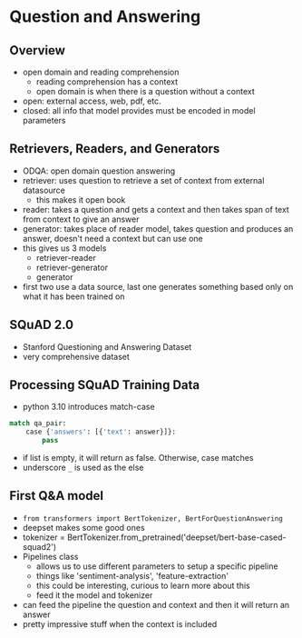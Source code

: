 # Question and Answering

## Overview

- open domain and reading comprehension
	- reading comprehension has a context
	- open domain is when there is a question without a context
- open: external access, web, pdf, etc.
- closed: all info that model provides must be encoded in model parameters

## Retrievers, Readers, and Generators

- ODQA: open domain question answering
- retriever: uses question to retrieve a set of context from external datasource
	- this makes it open book
- reader: takes a question and gets a context and then takes span of text from context to give an answer
- generator: takes place of reader model, takes question and produces an answer, doesn't need a context but can use one
- this gives us 3 models
	- retriever-reader
	- retriever-generator
	- generator
- first two use a data source, last one generates something based only on what it has been trained on

## SQuAD 2.0

- Stanford Questioning and Answering Dataset
- very comprehensive dataset

## Processing SQuAD Training Data

- python 3.10 introduces match-case

```python
match qa_pair:
	case {'answers': [{'text': answer}]}:
		pass
```

- if list is empty, it will return as false. Otherwise, case matches 
- underscore `_` is used as the else

## First Q&A model

- `from transformers import BertTokenizer, BertForQuestionAnswering`
- deepset makes some good ones
- tokenizer = BertTokenizer.from_pretrained('deepset/bert-base-cased-squad2')
- Pipelines class
	- allows us to use different parameters to setup a specific pipeline
	- things like 'sentiment-analysis', 'feature-extraction'
	- this could be interesting, curious to learn more about this
	- feed it the model and tokenizer
- can feed the pipeline the question and context and then it will return an answer
- pretty impressive stuff when the context is included 
